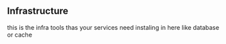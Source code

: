 ## Infrastructure 

this is the infra tools thas your services
need instaling in  here
like database or cache